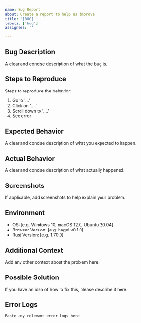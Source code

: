```yaml
---
name: Bug Report
about: Create a report to help us improve
title: '[BUG] '
labels: ['bug']
assignees: ''

---
```


## Bug Description
A clear and concise description of what the bug is.

## Steps to Reproduce
Steps to reproduce the behavior:
1. Go to '...'
2. Click on '....'
3. Scroll down to '....'
4. See error

## Expected Behavior
A clear and concise description of what you expected to happen.

## Actual Behavior
A clear and concise description of what actually happened.

## Screenshots
If applicable, add screenshots to help explain your problem.

## Environment
- OS: [e.g. Windows 10, macOS 12.0, Ubuntu 20.04]
- Browser Version: [e.g. bagel v0.1.0]
- Rust Version: [e.g. 1.70.0]

## Additional Context
Add any other context about the problem here.

## Possible Solution
If you have an idea of how to fix this, please describe it here.

## Error Logs
```
Paste any relevant error logs here
```